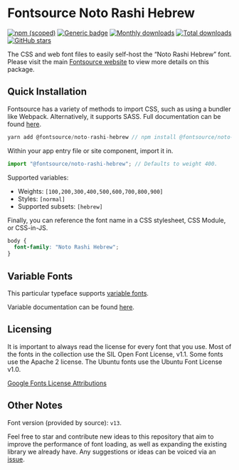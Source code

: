 # Fontsource Noto Rashi Hebrew

[![npm (scoped)](https://img.shields.io/npm/v/@fontsource/noto-rashi-hebrew?color=brightgreen)](https://www.npmjs.com/package/@fontsource/noto-rashi-hebrew) [![Generic badge](https://img.shields.io/badge/fontsource-passing-brightgreen)](https://github.com/fontsource/fontsource) [![Monthly downloads](https://badgen.net/npm/dm/@fontsource/noto-rashi-hebrew)](https://github.com/fontsource/fontsource) [![Total downloads](https://badgen.net/npm/dt/@fontsource/noto-rashi-hebrew)](https://github.com/fontsource/fontsource) [![GitHub stars](https://img.shields.io/github/stars/fontsource/fontsource.svg?style=social&label=Star)](https://github.com/fontsource/fontsource/stargazers)

The CSS and web font files to easily self-host the “Noto Rashi Hebrew” font. Please visit the main [Fontsource website](https://fontsource.org/fonts/noto-rashi-hebrew) to view more details on this package.

## Quick Installation

Fontsource has a variety of methods to import CSS, such as using a bundler like Webpack. Alternatively, it supports SASS. Full documentation can be found [here](https://fontsource.org/docs/introduction).

```javascript
yarn add @fontsource/noto-rashi-hebrew // npm install @fontsource/noto-rashi-hebrew
```

Within your app entry file or site component, import it in.

```javascript
import "@fontsource/noto-rashi-hebrew"; // Defaults to weight 400.
```

Supported variables:

- Weights: `[100,200,300,400,500,600,700,800,900]`
- Styles: `[normal]`
- Supported subsets: `[hebrew]`

Finally, you can reference the font name in a CSS stylesheet, CSS Module, or CSS-in-JS.

```css
body {
  font-family: "Noto Rashi Hebrew";
}
```

## Variable Fonts

This particular typeface supports [variable fonts](https://developer.mozilla.org/en-US/docs/Web/CSS/CSS_Fonts/Variable_Fonts_Guide).

Variable documentation can be found [here](https://fontsource.org/docs/variable-fonts).

## Licensing

It is important to always read the license for every font that you use.
Most of the fonts in the collection use the SIL Open Font License, v1.1. Some fonts use the Apache 2 license. The Ubuntu fonts use the Ubuntu Font License v1.0.

[Google Fonts License Attributions](https://fonts.google.com/attribution)

## Other Notes

Font version (provided by source): `v13`.

Feel free to star and contribute new ideas to this repository that aim to improve the performance of font loading, as well as expanding the existing library we already have. Any suggestions or ideas can be voiced via an [issue](https://github.com/fontsource/fontsource/issues).
